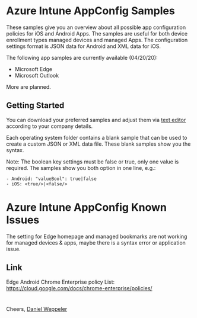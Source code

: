 # Azure Intune AppConfig Samples

These samples give you an overview about all possible app configuration policies for iOS and Android Apps. The samples are useful for both device enrollment types managed devices and managed Apps. The configuration settings format is JSON data for Android and XML data for iOS. 

The following app samples are currently available (04/20/20):
- Microsoft Edge
- Microsoft Outlook

More are planned. 

## Getting Started

You can download your preferred samples and adjust them via [text editor](https://notepad-plus-plus.org/downloads/) according to your company details. 

Each operating system folder contains a blank sample that can be used to create a custom JSON or XML data file. These blank samples show you the syntax. 

Note: The boolean key settings must be false or true, only one value is required. The samples show you both option in one line, e.g.:
```
- Android: "valueBool": true|false
- iOS: <true/>|<false/>
```


# Azure Intune AppConfig Known Issues

The setting for Edge homepage and managed bookmarks are not working for managed devices & apps, maybe there is a syntax error or application issue. 


## Link 

Edge
Android Chrome Enterprise policy List: https://cloud.google.com/docs/chrome-enterprise/policies/

# 

Cheers,
[Daniel Weppeler](https://twitter.com/_danielwep/)